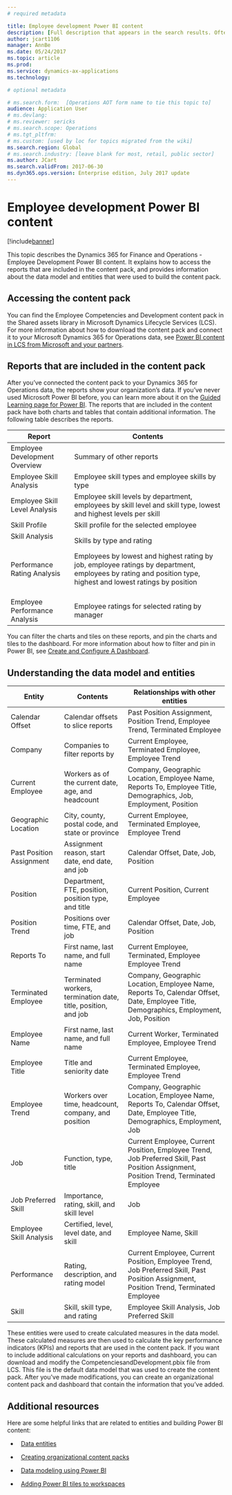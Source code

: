```yaml
---
# required metadata

title: Employee development Power BI content
description: [Full description that appears in the search results. Often the first paragraph of your topic.]
author: jcart1106 
manager: AnnBe
ms.date: 05/24/2017
ms.topic: article
ms.prod: 
ms.service: dynamics-ax-applications
ms.technology: 

# optional metadata

# ms.search.form:  [Operations AOT form name to tie this topic to]
audience: Application User
# ms.devlang: 
# ms.reviewer: sericks
# ms.search.scope: Operations
# ms.tgt_pltfrm: 
# ms.custom: [used by loc for topics migrated from the wiki]
ms.search.region: Global
# ms.search.industry: [leave blank for most, retail, public sector]
ms.author: JCart
ms.search.validFrom: 2017-06-30 
ms.dyn365.ops.version: Enterprise edition, July 2017 update 
---
```


# Employee development Power BI content

[!include[banner](../includes/banner.md)]

This topic describes the Dynamics 365 for Finance and Operations - Employee Development Power BI content. It explains how to access the reports that are included in the content pack, and provides information about the data model and entities that were used to build the content pack.

Accessing the content pack
--------------------------

You can find the Employee Competencies and Development content pack in the Shared assets library in Microsoft Dynamics Lifecycle Services (LCS). For more information about how to download the content pack and connect it to your Microsoft Dynamics 365 for Operations data, see [Power BI content in LCS from Microsoft and your partners](power-bi-content-microsoft-partners.md).

## Reports that are included in the content pack
After you’ve connected the content pack to your Dynamics 365 for Operations data, the reports show your organization’s data. If you’ve never used Microsoft Power BI before, you can learn more about it on the [Guided Learning page for Power BI](https://powerbi.microsoft.com/en-us/guided-learning/?WT.mc_id=PBIService_GetData). The reports that are included in the content pack have both charts and tables that contain additional information. The following table describes the reports.


| Report                            | Contents                                               |
|-----------------------------------|--------------------------------------------------------|
| Employee Development Overview     | Summary of other reports |
| Employee Skill Analysis           | Employee skill types and employee skills by type                |
| Employee Skill Level Analysis     | Employee skill levels by department, employees by skill level and skill type, lowest and highest levels per skill                |
| Skill Profile                     | Skill profile for the selected employee                |
| Skill Analysis                    | Skills by type and rating                              |
| Performance Rating Analysis       | Employees by lowest and highest rating by job, employee ratings by department, employees by rating and position type, highest and lowest ratings by position                              |
| Employee Performance Analysis     | Employee ratings for selected rating by manager                             |

You can filter the charts and tiles on these reports, and pin the charts and tiles to the dashboard. For more information about how to filter and pin in Power BI, see [Create and Configure A Dashboard](https://powerbi.microsoft.com/en-us/guided-learning/powerbi-learning-4-2-create-configure-dashboards).

## Understanding the data model and entities
| Entity                            | Contents                                                                                                   | Relationships with other entities                                                                                                                                                                                                                                                                                                |
|-----------------------------------|------------------------------------------------------------------------------------------------------------|----------------------------------------------------------------------------------------------------------------------------------------------------------------------------------------------------------------------------------------------------------------------------------------------------------------------------------|
| Calendar Offset         | Calendar offsets to slice reports                                                                          | Past Position Assignment, Position Trend, Employee Trend, Terminated Employee 
| Company                | Companies to filter reports by                                                                             | Current Employee, Terminated Employee, Employee Trend                                                                                     | Current Position                | Positions as of the current date, full-time equivalent (FTE), open positions, and open-to-filled positions                                                                             | Job, Position                                     
| Current Employee          | Workers as of the current date, age, and headcount                                                         | Company, Geographic Location,  Employee Name, Reports To, Employee Title, Demographics, Job, Employment, Position                             | Date                   | Days, weeks, months, and years                                                                             | Past Position Assignment Position Trend Terminated Employee Employee Trend                                                               | Demographics           | Date of birth, gender, ethnic origin, and marital status                                                   | Current Employee, Terminated, Employee, Employee Trend                                                                                      | Employment             | Start date, end date, and transition date                                                                  | Current Employee, Terminated Employee, Employee Trend                                                                                                                                                                                                                                                       |
| Geographic Location     | City, county, postal code, and state or province                                                           | Current Employee, Terminated Employee, Employee Trend                                                                                      | Job                    | Function, type, and title                                                                                  | Current Position, Current Employee                                                                                                                                                                                                                                                                              |
| Past Position Assignment | Assignment reason, start date, end date, and job                                                           | Calendar Offset, Date, Job, Position                                                                                                                                                                                           
| Position               | Department, FTE, position, position type, and title                                                        | Current Position, Current Employee                                                                                                                                                                                                                                                                              |
| Position Trend          | Positions over time, FTE, and job                                                                          | Calendar Offset, Date, Job, Position                                                                                                                                                                                                                                                     |
| Reports To     | First name, last name, and full name                                                                       | Current Employee, Terminated, Employee Employee Trend                                                               
| Terminated Employee       | Terminated workers, termination date, title, position, and job                                             | Company, Geographic Location, Employee Name, Reports To, Calendar Offset, Date, Employee Title, Demographics, Employment, Job, Position  |
| Employee Name            | First name, last name, and full name                                                                       | Current Worker, Terminated Employee, Employee Trend                                                                                                                                                                                                                        |
| Employee Title           | Title and seniority date                                                                                   | Current Employee, Terminated Employee, Employee Trend                                                                                                                                                                                                                                                       |
| Employee Trend          | Workers over time, headcount, company, and position                                                        | Company, Geographic Location, Employee Name, Reports To, Calendar Offset, Date, Employee Title, Demographics, Employment, Job                 |
| Job          | Function, type, title                                                       | Current Employee, Current Position, Employee Trend,  Job Preferred Skill, Past Position Assignment, Position Trend,  Terminated Employee              |
| Job Preferred Skill          |   Importance, rating, skill, and skill level                                                     | Job                 |                                                                                                                         
| Employee Skill Analysis          |   Certified, level, level date, and skill                                                     | Employee Name, Skill                  |  
| Performance          | Rating, description, and rating model                                                       | Current Employee, Current Position, Employee Trend,  Job Preferred Skill, Past Position Assignment, Position Trend,  Terminated Employee              |
|  Skill          |   Skill, skill type, and rating                                                     | Employee Skill Analysis, Job Preferred Skill                  |                                                                                                                        


These entities were used to create calculated measures in the data model. These calculated measures are then used to calculate the key performance indicators (KPIs) and reports that are used in the content pack. If you want to include additional calculations on your reports and dashboard, you can download and modify the CompetenciesandDevelopment.pbix file from LCS. This file is the default data model that was used to create the content pack. After you've made modifications, you can create an organizational content pack and dashboard that contain the information that you’ve added.

## Additional resources

Here are some helpful links that are related to entities and building Power BI content:
-   [Data entities](https://blogs.msdn.microsoft.com/dynamicsaxbi/2016/06/09/power-bi-integration-with-entity-store-in-dynamics-ax-7-may-update/)

-   [Creating organizational content packs](https://powerbi.microsoft.com/en-us/documentation/powerbi-service-organizational-content-packs-introduction/)

-   [Data modeling using Power BI](https://powerbi.microsoft.com/en-us/guided-learning/powerbi-learning-2-1-intro-modeling-data)

-   [Adding Power BI tiles to workspaces](https://blogs.msdn.microsoft.com/dynamicsaxbi/2016/07/06/pinning-power-bi-reports-to-dynamics-ax-client/)

